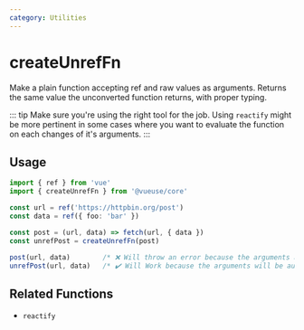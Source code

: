 ```yaml
---
category: Utilities
---
```


# createUnrefFn

Make a plain function accepting ref and raw values as arguments.
Returns the same value the unconverted function returns, with proper typing.

::: tip
Make sure you're using the right tool for the job. Using `reactify`
might be more pertinent in some cases where you want to evaluate the function on each changes of it's arguments.
:::

## Usage

```ts
import { ref } from 'vue'
import { createUnrefFn } from '@vueuse/core'

const url = ref('https://httpbin.org/post')
const data = ref({ foo: 'bar' })

const post = (url, data) => fetch(url, { data })
const unrefPost = createUnrefFn(post)

post(url, data)        /* ❌ Will throw an error because the arguments are refs */
unrefPost(url, data)   /* ✔️ Will Work because the arguments will be auto unref */
```

## Related Functions

- `reactify`
